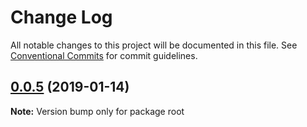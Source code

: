 # Change Log

All notable changes to this project will be documented in this file.
See [Conventional Commits](https://conventionalcommits.org) for commit guidelines.

## [0.0.5](https://github.com/den4kox/testlerna/compare/v0.0.4...v0.0.5) (2019-01-14)

**Note:** Version bump only for package root
